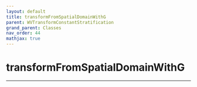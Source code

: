 ```yaml
---
layout: default
title: transformFromSpatialDomainWithG
parent: WVTransformConstantStratification
grand_parent: Classes
nav_order: 44
mathjax: true
---
```


#  transformFromSpatialDomainWithG




---


